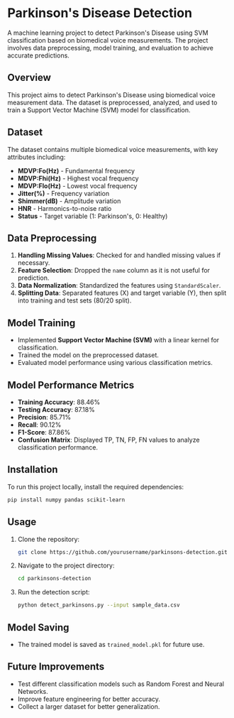 # Parkinson's Disease Detection

A machine learning project to detect Parkinson's Disease using SVM classification based on biomedical voice measurements. The project involves data preprocessing, model training, and evaluation to achieve accurate predictions.

## Overview

This project aims to detect Parkinson's Disease using biomedical voice measurement data. The dataset is preprocessed, analyzed, and used to train a Support Vector Machine (SVM) model for classification.

## Dataset

The dataset contains multiple biomedical voice measurements, with key attributes including:
- **MDVP:Fo(Hz)** - Fundamental frequency
- **MDVP:Fhi(Hz)** - Highest vocal frequency
- **MDVP:Flo(Hz)** - Lowest vocal frequency
- **Jitter(%)** - Frequency variation
- **Shimmer(dB)** - Amplitude variation
- **HNR** - Harmonics-to-noise ratio
- **Status** - Target variable (1: Parkinson's, 0: Healthy)

## Data Preprocessing

1. **Handling Missing Values**: Checked for and handled missing values if necessary.
2. **Feature Selection**: Dropped the `name` column as it is not useful for prediction.
3. **Data Normalization**: Standardized the features using `StandardScaler`.
4. **Splitting Data**: Separated features (X) and target variable (Y), then split into training and test sets (80/20 split).

## Model Training

- Implemented **Support Vector Machine (SVM)** with a linear kernel for classification.
- Trained the model on the preprocessed dataset.
- Evaluated model performance using various classification metrics.

## Model Performance Metrics

- **Training Accuracy**: 88.46%
- **Testing Accuracy**: 87.18%
- **Precision**: 85.71%
- **Recall**: 90.12%
- **F1-Score**: 87.86%
- **Confusion Matrix**: Displayed TP, TN, FP, FN values to analyze classification performance.

## Installation

To run this project locally, install the required dependencies:

```bash
pip install numpy pandas scikit-learn
```

## Usage

1. Clone the repository:
   ```bash
   git clone https://github.com/yourusername/parkinsons-detection.git
   ```
2. Navigate to the project directory:
   ```bash
   cd parkinsons-detection
   ```
3. Run the detection script:
   ```bash
   python detect_parkinsons.py --input sample_data.csv
   ```

## Model Saving

- The trained model is saved as `trained_model.pkl` for future use.

## Future Improvements

- Test different classification models such as Random Forest and Neural Networks.
- Improve feature engineering for better accuracy.
- Collect a larger dataset for better generalization.
